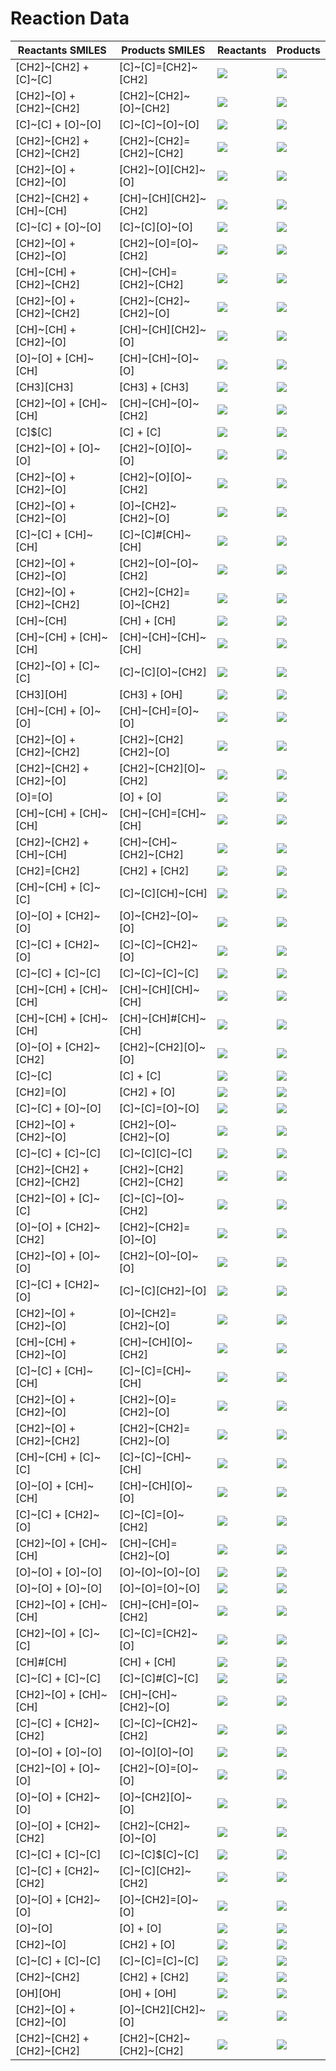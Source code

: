 # Reaction Data

| Reactants SMILES | Products SMILES | Reactants | Products |
|-----------|----------|-----------|-----------|
| [CH2]~[CH2] + [C]~[C] | [C]~[C]=[CH2]~[CH2] | ![](reaction_images/reactions_reactants_0.png) | ![](reaction_images/reactions_products_0.png) |
| [CH2]~[O] + [CH2]~[CH2] | [CH2]~[CH2]~[O]~[CH2] | ![](reaction_images/reactions_reactants_1.png) | ![](reaction_images/reactions_products_1.png) |
| [C]~[C] + [O]~[O] | [C]~[C]~[O]~[O] | ![](reaction_images/reactions_reactants_2.png) | ![](reaction_images/reactions_products_2.png) |
| [CH2]~[CH2] + [CH2]~[CH2] | [CH2]~[CH2]=[CH2]~[CH2] | ![](reaction_images/reactions_reactants_3.png) | ![](reaction_images/reactions_products_3.png) |
| [CH2]~[O] + [CH2]~[O] | [CH2]~[O][CH2]~[O] | ![](reaction_images/reactions_reactants_4.png) | ![](reaction_images/reactions_products_4.png) |
| [CH2]~[CH2] + [CH]~[CH] | [CH]~[CH][CH2]~[CH2] | ![](reaction_images/reactions_reactants_5.png) | ![](reaction_images/reactions_products_5.png) |
| [C]~[C] + [O]~[O] | [C]~[C][O]~[O] | ![](reaction_images/reactions_reactants_6.png) | ![](reaction_images/reactions_products_6.png) |
| [CH2]~[O] + [CH2]~[O] | [CH2]~[O]=[O]~[CH2] | ![](reaction_images/reactions_reactants_7.png) | ![](reaction_images/reactions_products_7.png) |
| [CH]~[CH] + [CH2]~[CH2] | [CH]~[CH]=[CH2]~[CH2] | ![](reaction_images/reactions_reactants_8.png) | ![](reaction_images/reactions_products_8.png) |
| [CH2]~[O] + [CH2]~[CH2] | [CH2]~[CH2]~[CH2]~[O] | ![](reaction_images/reactions_reactants_9.png) | ![](reaction_images/reactions_products_9.png) |
| [CH]~[CH] + [CH2]~[O] | [CH]~[CH][CH2]~[O] | ![](reaction_images/reactions_reactants_10.png) | ![](reaction_images/reactions_products_10.png) |
| [O]~[O] + [CH]~[CH] | [CH]~[CH]~[O]~[O] | ![](reaction_images/reactions_reactants_11.png) | ![](reaction_images/reactions_products_11.png) |
| [CH3][CH3] | [CH3] + [CH3] | ![](reaction_images/reactions_reactants_12.png) | ![](reaction_images/reactions_products_12.png) |
| [CH2]~[O] + [CH]~[CH] | [CH]~[CH]~[O]~[CH2] | ![](reaction_images/reactions_reactants_13.png) | ![](reaction_images/reactions_products_13.png) |
| [C]$[C] | [C] + [C] | ![](reaction_images/reactions_reactants_14.png) | ![](reaction_images/reactions_products_14.png) |
| [CH2]~[O] + [O]~[O] | [CH2]~[O][O]~[O] | ![](reaction_images/reactions_reactants_15.png) | ![](reaction_images/reactions_products_15.png) |
| [CH2]~[O] + [CH2]~[O] | [CH2]~[O][O]~[CH2] | ![](reaction_images/reactions_reactants_16.png) | ![](reaction_images/reactions_products_16.png) |
| [CH2]~[O] + [CH2]~[O] | [O]~[CH2]~[CH2]~[O] | ![](reaction_images/reactions_reactants_17.png) | ![](reaction_images/reactions_products_17.png) |
| [C]~[C] + [CH]~[CH] | [C]~[C]#[CH]~[CH] | ![](reaction_images/reactions_reactants_18.png) | ![](reaction_images/reactions_products_18.png) |
| [CH2]~[O] + [CH2]~[O] | [CH2]~[O]~[O]~[CH2] | ![](reaction_images/reactions_reactants_19.png) | ![](reaction_images/reactions_products_19.png) |
| [CH2]~[O] + [CH2]~[CH2] | [CH2]~[CH2]=[O]~[CH2] | ![](reaction_images/reactions_reactants_20.png) | ![](reaction_images/reactions_products_20.png) |
| [CH]~[CH] | [CH] + [CH] | ![](reaction_images/reactions_reactants_21.png) | ![](reaction_images/reactions_products_21.png) |
| [CH]~[CH] + [CH]~[CH] | [CH]~[CH]~[CH]~[CH] | ![](reaction_images/reactions_reactants_22.png) | ![](reaction_images/reactions_products_22.png) |
| [CH2]~[O] + [C]~[C] | [C]~[C][O]~[CH2] | ![](reaction_images/reactions_reactants_23.png) | ![](reaction_images/reactions_products_23.png) |
| [CH3][OH] | [CH3] + [OH] | ![](reaction_images/reactions_reactants_24.png) | ![](reaction_images/reactions_products_24.png) |
| [CH]~[CH] + [O]~[O] | [CH]~[CH]=[O]~[O] | ![](reaction_images/reactions_reactants_25.png) | ![](reaction_images/reactions_products_25.png) |
| [CH2]~[O] + [CH2]~[CH2] | [CH2]~[CH2][CH2]~[O] | ![](reaction_images/reactions_reactants_26.png) | ![](reaction_images/reactions_products_26.png) |
| [CH2]~[CH2] + [CH2]~[O] | [CH2]~[CH2][O]~[CH2] | ![](reaction_images/reactions_reactants_27.png) | ![](reaction_images/reactions_products_27.png) |
| [O]=[O] | [O] + [O] | ![](reaction_images/reactions_reactants_28.png) | ![](reaction_images/reactions_products_28.png) |
| [CH]~[CH] + [CH]~[CH] | [CH]~[CH]=[CH]~[CH] | ![](reaction_images/reactions_reactants_29.png) | ![](reaction_images/reactions_products_29.png) |
| [CH2]~[CH2] + [CH]~[CH] | [CH]~[CH]~[CH2]~[CH2] | ![](reaction_images/reactions_reactants_30.png) | ![](reaction_images/reactions_products_30.png) |
| [CH2]=[CH2] | [CH2] + [CH2] | ![](reaction_images/reactions_reactants_31.png) | ![](reaction_images/reactions_products_31.png) |
| [CH]~[CH] + [C]~[C] | [C]~[C][CH]~[CH] | ![](reaction_images/reactions_reactants_32.png) | ![](reaction_images/reactions_products_32.png) |
| [O]~[O] + [CH2]~[O] | [O]~[CH2]~[O]~[O] | ![](reaction_images/reactions_reactants_33.png) | ![](reaction_images/reactions_products_33.png) |
| [C]~[C] + [CH2]~[O] | [C]~[C]~[CH2]~[O] | ![](reaction_images/reactions_reactants_34.png) | ![](reaction_images/reactions_products_34.png) |
| [C]~[C] + [C]~[C] | [C]~[C]~[C]~[C] | ![](reaction_images/reactions_reactants_35.png) | ![](reaction_images/reactions_products_35.png) |
| [CH]~[CH] + [CH]~[CH] | [CH]~[CH][CH]~[CH] | ![](reaction_images/reactions_reactants_36.png) | ![](reaction_images/reactions_products_36.png) |
| [CH]~[CH] + [CH]~[CH] | [CH]~[CH]#[CH]~[CH] | ![](reaction_images/reactions_reactants_37.png) | ![](reaction_images/reactions_products_37.png) |
| [O]~[O] + [CH2]~[CH2] | [CH2]~[CH2][O]~[O] | ![](reaction_images/reactions_reactants_38.png) | ![](reaction_images/reactions_products_38.png) |
| [C]~[C] | [C] + [C] | ![](reaction_images/reactions_reactants_39.png) | ![](reaction_images/reactions_products_39.png) |
| [CH2]=[O] | [CH2] + [O] | ![](reaction_images/reactions_reactants_40.png) | ![](reaction_images/reactions_products_40.png) |
| [C]~[C] + [O]~[O] | [C]~[C]=[O]~[O] | ![](reaction_images/reactions_reactants_41.png) | ![](reaction_images/reactions_products_41.png) |
| [CH2]~[O] + [CH2]~[O] | [CH2]~[O]~[CH2]~[O] | ![](reaction_images/reactions_reactants_42.png) | ![](reaction_images/reactions_products_42.png) |
| [C]~[C] + [C]~[C] | [C]~[C][C]~[C] | ![](reaction_images/reactions_reactants_43.png) | ![](reaction_images/reactions_products_43.png) |
| [CH2]~[CH2] + [CH2]~[CH2] | [CH2]~[CH2][CH2]~[CH2] | ![](reaction_images/reactions_reactants_44.png) | ![](reaction_images/reactions_products_44.png) |
| [CH2]~[O] + [C]~[C] | [C]~[C]~[O]~[CH2] | ![](reaction_images/reactions_reactants_45.png) | ![](reaction_images/reactions_products_45.png) |
| [O]~[O] + [CH2]~[CH2] | [CH2]~[CH2]=[O]~[O] | ![](reaction_images/reactions_reactants_46.png) | ![](reaction_images/reactions_products_46.png) |
| [CH2]~[O] + [O]~[O] | [CH2]~[O]~[O]~[O] | ![](reaction_images/reactions_reactants_47.png) | ![](reaction_images/reactions_products_47.png) |
| [C]~[C] + [CH2]~[O] | [C]~[C][CH2]~[O] | ![](reaction_images/reactions_reactants_48.png) | ![](reaction_images/reactions_products_48.png) |
| [CH2]~[O] + [CH2]~[O] | [O]~[CH2]=[CH2]~[O] | ![](reaction_images/reactions_reactants_49.png) | ![](reaction_images/reactions_products_49.png) |
| [CH]~[CH] + [CH2]~[O] | [CH]~[CH][O]~[CH2] | ![](reaction_images/reactions_reactants_50.png) | ![](reaction_images/reactions_products_50.png) |
| [C]~[C] + [CH]~[CH] | [C]~[C]=[CH]~[CH] | ![](reaction_images/reactions_reactants_51.png) | ![](reaction_images/reactions_products_51.png) |
| [CH2]~[O] + [CH2]~[O] | [CH2]~[O]=[CH2]~[O] | ![](reaction_images/reactions_reactants_52.png) | ![](reaction_images/reactions_products_52.png) |
| [CH2]~[O] + [CH2]~[CH2] | [CH2]~[CH2]=[CH2]~[O] | ![](reaction_images/reactions_reactants_53.png) | ![](reaction_images/reactions_products_53.png) |
| [CH]~[CH] + [C]~[C] | [C]~[C]~[CH]~[CH] | ![](reaction_images/reactions_reactants_54.png) | ![](reaction_images/reactions_products_54.png) |
| [O]~[O] + [CH]~[CH] | [CH]~[CH][O]~[O] | ![](reaction_images/reactions_reactants_55.png) | ![](reaction_images/reactions_products_55.png) |
| [C]~[C] + [CH2]~[O] | [C]~[C]=[O]~[CH2] | ![](reaction_images/reactions_reactants_56.png) | ![](reaction_images/reactions_products_56.png) |
| [CH2]~[O] + [CH]~[CH] | [CH]~[CH]=[CH2]~[O] | ![](reaction_images/reactions_reactants_57.png) | ![](reaction_images/reactions_products_57.png) |
| [O]~[O] + [O]~[O] | [O]~[O]~[O]~[O] | ![](reaction_images/reactions_reactants_58.png) | ![](reaction_images/reactions_products_58.png) |
| [O]~[O] + [O]~[O] | [O]~[O]=[O]~[O] | ![](reaction_images/reactions_reactants_59.png) | ![](reaction_images/reactions_products_59.png) |
| [CH2]~[O] + [CH]~[CH] | [CH]~[CH]=[O]~[CH2] | ![](reaction_images/reactions_reactants_60.png) | ![](reaction_images/reactions_products_60.png) |
| [CH2]~[O] + [C]~[C] | [C]~[C]=[CH2]~[O] | ![](reaction_images/reactions_reactants_61.png) | ![](reaction_images/reactions_products_61.png) |
| [CH]#[CH] | [CH] + [CH] | ![](reaction_images/reactions_reactants_62.png) | ![](reaction_images/reactions_products_62.png) |
| [C]~[C] + [C]~[C] | [C]~[C]#[C]~[C] | ![](reaction_images/reactions_reactants_63.png) | ![](reaction_images/reactions_products_63.png) |
| [CH2]~[O] + [CH]~[CH] | [CH]~[CH]~[CH2]~[O] | ![](reaction_images/reactions_reactants_64.png) | ![](reaction_images/reactions_products_64.png) |
| [C]~[C] + [CH2]~[CH2] | [C]~[C]~[CH2]~[CH2] | ![](reaction_images/reactions_reactants_65.png) | ![](reaction_images/reactions_products_65.png) |
| [O]~[O] + [O]~[O] | [O]~[O][O]~[O] | ![](reaction_images/reactions_reactants_66.png) | ![](reaction_images/reactions_products_66.png) |
| [CH2]~[O] + [O]~[O] | [CH2]~[O]=[O]~[O] | ![](reaction_images/reactions_reactants_67.png) | ![](reaction_images/reactions_products_67.png) |
| [O]~[O] + [CH2]~[O] | [O]~[CH2][O]~[O] | ![](reaction_images/reactions_reactants_68.png) | ![](reaction_images/reactions_products_68.png) |
| [O]~[O] + [CH2]~[CH2] | [CH2]~[CH2]~[O]~[O] | ![](reaction_images/reactions_reactants_69.png) | ![](reaction_images/reactions_products_69.png) |
| [C]~[C] + [C]~[C] | [C]~[C]$[C]~[C] | ![](reaction_images/reactions_reactants_70.png) | ![](reaction_images/reactions_products_70.png) |
| [C]~[C] + [CH2]~[CH2] | [C]~[C][CH2]~[CH2] | ![](reaction_images/reactions_reactants_71.png) | ![](reaction_images/reactions_products_71.png) |
| [O]~[O] + [CH2]~[O] | [O]~[CH2]=[O]~[O] | ![](reaction_images/reactions_reactants_72.png) | ![](reaction_images/reactions_products_72.png) |
| [O]~[O] | [O] + [O] | ![](reaction_images/reactions_reactants_73.png) | ![](reaction_images/reactions_products_73.png) |
| [CH2]~[O] | [CH2] + [O] | ![](reaction_images/reactions_reactants_74.png) | ![](reaction_images/reactions_products_74.png) |
| [C]~[C] + [C]~[C] | [C]~[C]=[C]~[C] | ![](reaction_images/reactions_reactants_75.png) | ![](reaction_images/reactions_products_75.png) |
| [CH2]~[CH2] | [CH2] + [CH2] | ![](reaction_images/reactions_reactants_76.png) | ![](reaction_images/reactions_products_76.png) |
| [OH][OH] | [OH] + [OH] | ![](reaction_images/reactions_reactants_77.png) | ![](reaction_images/reactions_products_77.png) |
| [CH2]~[O] + [CH2]~[O] | [O]~[CH2][CH2]~[O] | ![](reaction_images/reactions_reactants_78.png) | ![](reaction_images/reactions_products_78.png) |
| [CH2]~[CH2] + [CH2]~[CH2] | [CH2]~[CH2]~[CH2]~[CH2] | ![](reaction_images/reactions_reactants_79.png) | ![](reaction_images/reactions_products_79.png) |